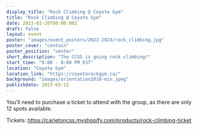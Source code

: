 ```yaml
---
display_title: "Rock Climbing @ Coyote Gym"
title: "Rock Climbing @ Coyote Gym"
date: 2023-03-20T00:00:00Z
draft: false
layout: event
poster: "images/event_posters/2022-2023/rock_climbing.jpg"
poster_cover: "contain"
poster_position: "center"
short_description: "The CCSS is going rock climbing!"
start_time: "6:00 - 8:00 PM EST"
location: "Coyote Gym"
location_link: "https://coyoterockgym.ca/"
background: "images/orientation2018-min.jpeg"
publishdate: 2023-03-12
---
```


You'll need to purchase a ticket to attend with the group, as there are only 12
spots available.

Tickets: https://carletoncss.myshopify.com/products/rock-climbing-ticket